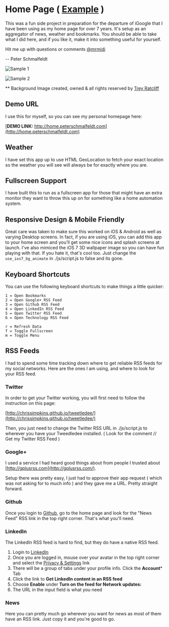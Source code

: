Home Page ( [Example](http://home.peterschmalfeldt.com) )
=========

This was a fun side project in preparation for the departure of iGoogle that I have been using as my home page for over 7 years.  It's setup as an aggregator of news, weather and bookmarks.  You should be able to take what I did here, and if you like it, make it into something useful for yourself.

Hit me up with questions or comments [@mrmidi](http://twitter.com/mrmidi)

-- Peter Schmalfeldt


![Sample 1](https://raw.github.com/manifestinteractive/home-page/master/img/sample/sample1.jpg "Sample 1")

![Sample 2](https://raw.github.com/manifestinteractive/home-page/master/img/sample/sample2.jpg "Sample 2")

** Background Image created, owned & all rights reserved by [Trey Ratcliff](http://www.stuckincustoms.com/trey-ratcliff/)

Demo URL
---

I use this for myself, so you can see my personal homepage here:

[**DEMO LINK:** http://home.peterschmalfeldt.com](http://home.peterschmalfeldt.com)

Weather
---

I have set this app up to use HTML GeoLocation to fetch your exact location so the weather you will see will always be for exactly where you are.

Fullscreen Support
---

I have built this to run as a fullscreen app for those that might have an extra monitor they want to throw this up on for something like a home automation system.

Responsive Design & Mobile Friendly
---

Great care was taken to make sure this worked on iOS & Android as well as varying Desktop screens.  In fact, if you are using iOS, you can add this app to your home screen and you'll get some nice icons and splash screens at launch.  I've also mimiced the iOS 7 3D wallpaper image so you can have fun playing with that.  If you hate it, that's cool too.  Just change the `use_ios7_bg_animate` in ./js/script.js to false and its gone.

Keyboard Shortcuts
---

You can use the following keyboard shortcuts to make things a little quicker:

	1 = Open Bookmarks
	2 = Open Google+ RSS Feed
	3 = Open Github RSS Feed
	4 = Open LinkedIn RSS Feed
	5 = Open Twitter RSS Feed
	6 = Open Technology RSS Feed

	r = Refresh Data
	f = Toggle Fullscreen
	m = Toggle Menu

RSS Feeds
---
I had to spend some time tracking down where to get reliable RSS feeds for my social networks.  Here are the ones I am using, and where to look for your RSS feed.


### Twitter

In order to get your Twitter working, you will first need to follow the instruction on this page:

[http://chrissimpkins.github.io/tweetledee/](http://chrissimpkins.github.io/tweetledee/)

Then, you just need to change the Twitter RSS URL in ./js/script.js to wherever you have your Tweedledee installed.  ( Look for the comment // Get my Twitter RSS Feed )

### Google+

I used a service I had heard good things about from people I trusted about [http://gplusrss.com](http://gplusrss.com/).

Setup there was pretty easy, I just had to approve their app request ( which was not asking for to much info ) and they gave me a URL.  Pretty straight forward.

### Github

Once you login to [Github](https://github.com/), go to the home page and look for the "News Feed" RSS link in the top right corner.  That's what you'll need.

### LinkedIn

The LinkedIn RSS feed is hard to find, but they do have a native RSS feed.

1. Login to [LinkedIn](https://www.linkedin.com)
2. Once you are logged in, mouse over your avatar in the top right corner and select the [Privacy & Settings](https://www.linkedin.com/settings/?trk=nav_account_sub_nav_settings) link
3. There will be a group of tabs under your profile info.  Click the **Account*** Tab
4. Click the link to **Get LinkedIn content in an RSS feed**
5. Choose **Enable** under **Turn on the feed for Network updates:**
6. The URL in the input field is what you need

### News

Here you can pretty much go wherever you want for news as most of them have an RSS link.  Just copy it and you're good to go.
